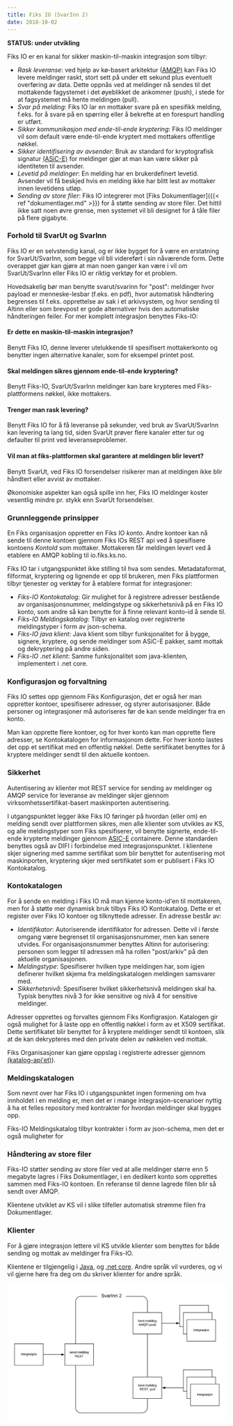 ```yaml
---
title: Fiks IO (SvarInn 2)
date: 2018-10-02
---
```


**STATUS: under utvikling**

Fiks IO er en kanal for sikker maskin-til-maskin integrasjon som tilbyr:

* _Rask leveranse_: ved hjelp av kø-basert arkitektur ([AMQP)](https://en.wikipedia.org/wiki/Advanced_Message_Queuing_Protocol) kan Fiks IO levere meldinger raskt, stort sett på under ett sekund plus eventuelt overføring av data. Dette oppnås ved at meldinger nå sendes til det mottakende fagystemet i det øyeblikket de ankommer (push), i stede for at fagsystemet må hente meldingen (pull).
* _Svar på melding_: Fiks IO lar en mottaker svare på en spesifikk melding, f.eks. for å svare på en spørring eller å bekrefte at en forespurt handling er utført.
* _Sikker kommunikasjon med ende-til-ende kryptering_: Fiks IO meldinger vil som default være ende-til-ende kryptert med mottakers offentlige nøkkel.
* _Sikker identifisering av avsender_: Bruk av standard for kryptografisk signatur [(ASiC-E)](https://github.com/difi/asic) for meldinger gjør at man kan være sikker på identiteten til avsender.
* _Levetid på meldinger_: En melding har en brukerdefinert levetid. Avsender vil få beskjed hvis en melding ikke har blitt lest av mottaker innen levetidens utløp.
* _Sending av store filer_: Fiks IO integrerer mot [Fiks Dokumentlager]({{< ref "dokumentlager.md" >}}) for å støtte sending av store filer. Det hittil ikke satt noen øvre grense, men systemet vil bli designet for å tåle filer på flere gigabyte. 

### Forhold til SvarUt og SvarInn
Fiks IO er en selvstendig kanal, og er ikke bygget for å være en erstatning for SvarUt/SvarInn, som begge vil bli videreført i sin nåværende form. Dette overappet gjør kan gjøre at man noen ganger kan være i vil om SvarUt/SvarInn eller Fiks IO er riktig verktøy for et problem.

Hovedsakelig bør man benytte svarut/svarinn for "post": meldinger hvor payload er menneske-lesbar (f.eks. en pdf), hvor automatisk håndtering begrenses til f.eks. opprettelse av sak i et arkivsystem, og hvor sending til Altinn eller som brevpost er gode alternativer hvis den automatiske håndteringen feiler. For mer komplett integrasjon benyttes Fiks-IO:

#### Er dette en maskin-til-maskin integrasjon? 
Benytt Fiks IO, denne leverer utelukkende til spesifisert mottakerkonto og benytter ingen alternative kanaler, som for eksempel printet post.

#### Skal meldingen sikres gjennom ende-til-ende kryptering? 
Benytt Fiks-IO, SvarUt/SvarInn meldinger kan bare krypteres med Fiks-plattformens nøkkel, ikke mottakers.

#### Trenger man rask levering? 
Benytt Fiks IO for å få leveranse på sekunder, ved bruk av SvarUt/SvarInn kan levering ta lang tid, siden SvarUt prøver flere kanaler etter tur og defaulter til print ved leveranseproblemer.

#### Vil man at fiks-plattformen skal garantere at meldingen blir levert?
Benytt SvarUt, ved Fiks IO forsendelser risikerer man at meldingen ikke blir håndtert eller avvist av mottaker. 

Økonomiske aspekter kan også spille inn her, Fiks IO meldinger koster vesentlig mindre pr. stykk enn SvarUt forsendelser.

### Grunnleggende prinsipper
En Fiks organisasjon oppretter en Fiks IO _konto_. Andre kontoer kan nå sende til denne kontoen gjennom Fiks IOs REST api ved å spesifisere kontoens _KontoId_ som mottaker. Mottakeren får meldingen levert ved å etablere en AMQP kobling til io.fiks.ks.no.

Fiks IO tar i utgangspunktet ikke stilling til hva som sendes. Metadataformat, filformat, kryptering og lignende er opp til brukeren, men Fiks plattformen tilbyr tjenester og verktøy for å etablere format for integrasjoner:

* _Fiks-IO Kontokatalog_: Gir mulighet for å registrere adresser bestående av organisasjonsnummer, meldingstype og sikkerhetsnivå på en Fiks IO konto, som andre så kan benytte for å finne relevant konto-id å sende til. 
* _Fiks-IO Meldingskatalog_: Tilbyr en katalog over registrerte meldingstyper i form av json-schema. 
* _Fiks-IO java klient_: Java klient som tilbyr funksjonalitet for å bygge, signere, kryptere, og sende meldinger som ASiC-E pakker, samt mottak og dekryptering på andre siden. 
* _Fiks-IO .net klient_: Samme funksjonalitet som java-klienten, implementert i .net core.

### Konfigurasjon og forvaltning
Fiks IO settes opp gjennom Fiks Konfigurasjon, det er også her man oppretter kontoer, spesifiserer adresser, og styrer autorisasjoner. Både personer og integrasjoner må autoriseres før de kan sende meldinger fra en konto.

Man kan opprette flere kontoer, og for hver konto kan man opprette flere adresser, se Kontokatalogen for informasjonom dette. For hver konto lastes det opp et sertifikat med en offentlig nøkkel. Dette sertifikatet benyttes for å kryptere meldinger sendt til den aktuelle kontoen.   

### Sikkerhet
Autentisering av klienter mot REST service for sending av meldinger og AMQP service for leveranse av meldinger skjer gjennom virksomhetssertifikat-basert maskinporten autentisering. 

I utgangspunktet legger ikke Fiks IO føringer på hvordan (eller om) en melding sendt over plattformen sikres, men alle klienter som utvikles av KS, og alle meldingstyper som Fiks spesifiserer, vil benytte signerte, ende-til-ende krypterte meldinger gjennom [ASIC-E](https://github.com/difi/asic) containere. Denne standarden benyttes også av DIFI i forbindelse med integrasjonspunktet. I klientene skjer signering med samme sertifikat som blir benyttet for autentisering mot maskinporten, kryptering skjer med sertifikatet som er publisert i Fiks IO Kontokatalog.

### Kontokatalogen
For å sende en melding i Fiks IO må man kjenne konto-id'en til mottakeren, men for å støtte mer dynamisk bruk tilbys Fiks IO Kontokatalog. Dette er et register over Fiks IO kontoer og tilknyttede adresser. En adresse består av:

* _Identifikator_: Autoriserende identifikator for adressen. Dette vil i første omgang være begrenset til organisasjonsnummer, men kan senere utvides. For organisasjonsnummer benyttes Altinn for autorisering: personen som legger til adressen må ha rollen "post/arkiv" på den aktuelle organisasjonen.
* _Meldingstype_: Spesifiserer hvilken type meldingen har, som igjen definerer hvilket skjema fra meldingskatalogen meldingen samsvarer med.
* _Sikkerhetsnivå_: Spesifiserer hvilket sikkerhetsnivå meldingen skal ha. Typisk benyttes nivå 3 for ikke sensitive og nivå 4 for sensitive meldinger.

Adresser opprettes og forvaltes gjennom Fiks Konfigrasjon. Katalogen gir også mulighet for å laste opp en offentlig nøkkel i form av et X509 sertifikat. Dette sertifikatet blir benyttet for å kryptere meldinger sendt til kontoen, slik at de kan dekrypteres med den private delen av nøkkelen ved mottak.

Fiks Organisasjoner kan gjøre oppslag i registrerte adresser gjennom [(katalog-api'et)](https://editor.swagger.io/?url=https://github.com/ks-no/ks-no.github.io/blob/source/static/api/svarinn2-katalog-api-v1.json)). 

### Meldingskatalogen
Som nevnt over har Fiks IO i utgangspunktet ingen formening om hva innholdet i en melding er, men det er i mange integrasjon-scenarioer nyttig å ha et felles repository med kontrakter for hvordan meldinger skal bygges opp. 

Fiks-IO Meldingskatalog tilbyr kontrakter i form av json-schema, men det er også muligheter for 

### Håndtering av store filer
Fiks-IO støtter sending av store filer ved at alle meldinger større enn 5 megabyte lagres i Fiks Dokumentlager, i en dedikert konto som opprettes sammen med Fiks-IO kontoen. En referanse til denne lagrede filen blir så sendt over AMQP. 

Klientene utviklet av KS vil i slike tilfeller automatisk strømme filen fra Dokumentlager.

### Klienter
For å gjøre integrasjon lettere vil KS utvikle klienter som benyttes for både sending og mottak av meldinger fra Fiks-IO. 

Klientene er tilgjengelig i [Java](https://github.com/ks-no/fiks-io-klient-java), og [.net core](https://github.com/ks-no/fiks-io-client-dotnet). Andre språk vil vurderes, og vi vil gjerne høre fra deg om du skriver klienter for andre språk. 

![fiks_svarinn](/images/fiks_svarinn.png "Fiks SvarInn")
